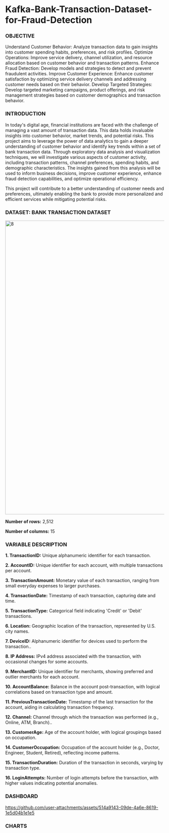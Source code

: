 # Kafka-Bank-Transaction-Dataset-for-Fraud-Detection

### OBJECTIVE 
Understand Customer Behavior: Analyze transaction data to gain insights into customer spending habits, preferences, and risk profiles.
Optimize Operations: Improve service delivery, channel utilization, and resource allocation based on customer behavior and transaction patterns.
Enhance Fraud Detection: Develop models and strategies to detect and prevent fraudulent activities.
Improve Customer Experience: Enhance customer satisfaction by optimizing service delivery channels and addressing customer needs based on their behavior.
Develop Targeted Strategies: Develop targeted marketing campaigns, product offerings, and risk management strategies based on customer demographics and transaction behavior.

### INTRODUCTION
In today's digital age, financial institutions are faced with the challenge of managing a vast amount of transaction data. This data holds invaluable insights into customer behavior, market trends, and potential risks. This project aims to leverage the power of data analytics to gain a deeper understanding of customer behavior and identify key trends within a set of bank transaction data.
Through exploratory data analysis and visualization techniques, we will investigate various aspects of customer activity, including transaction patterns, channel preferences, spending habits, and demographic characteristics. The insights gained from this analysis will be used to inform business decisions, improve customer experience, enhance fraud detection capabilities, and optimize operational efficiency.


This project will contribute to a better understanding of customer needs and preferences, ultimately enabling the bank to provide more personalized and efficient services while mitigating potential risks.

### DATASET: BANK TRANSACTION DATASET
<img width="929" alt="8" src="https://github.com/user-attachments/assets/ecf2971d-4aad-41e8-966d-d9ac8668a970" />

**Number of rows:** 2,512

**Number of columns:** 15

### VARIABLE DESCRIPTION

**1. TransactionID:** Unique alphanumeric identifier for each transaction.
 
**2. AccountID:** Unique identifier for each account, with multiple transactions per account.

**3. TransactionAmount:** Monetary value of each transaction, ranging from small everyday expenses to larger purchases.

**4. TransactionDate:** Timestamp of each transaction, capturing date and time.

**5. TransactionType:** Categorical field indicating 'Credit' or 'Debit' transactions.

**6. Location:** Geographic location of the transaction, represented by U.S. city names.

**7. DeviceID:** Alphanumeric identifier for devices used to perform the transaction..

**8. IP Address:** IPv4 address associated with the transaction, with occasional changes for some accounts.

**9. MerchantID:** Unique identifier for merchants, showing preferred and outlier merchants for each account.

**10. AccountBalance:** Balance in the account post-transaction, with logical correlations based on transaction type and amount.

**11. PreviousTransactionDate:** Timestamp of the last transaction for the account, aiding in calculating transaction frequency.

**12. Channel:** Channel through which the transaction was performed (e.g., Online, ATM, Branch)..

**13. CustomerAge:** Age of the account holder, with logical groupings based on occupation.

**14. CustomerOccupation:** Occupation of the account holder (e.g., Doctor, Engineer, Student, Retired), reflecting income patterns.

**15. TransactionDuration:** Duration of the transaction in seconds, varying by transaction type.

**16. LoginAttempts:** Number of login attempts before the transaction, with higher values indicating potential anomalies.

### DASHBOARD 
https://github.com/user-attachments/assets/514a9143-09de-4a6e-8619-1e5d04b1e1e5

### CHARTS
